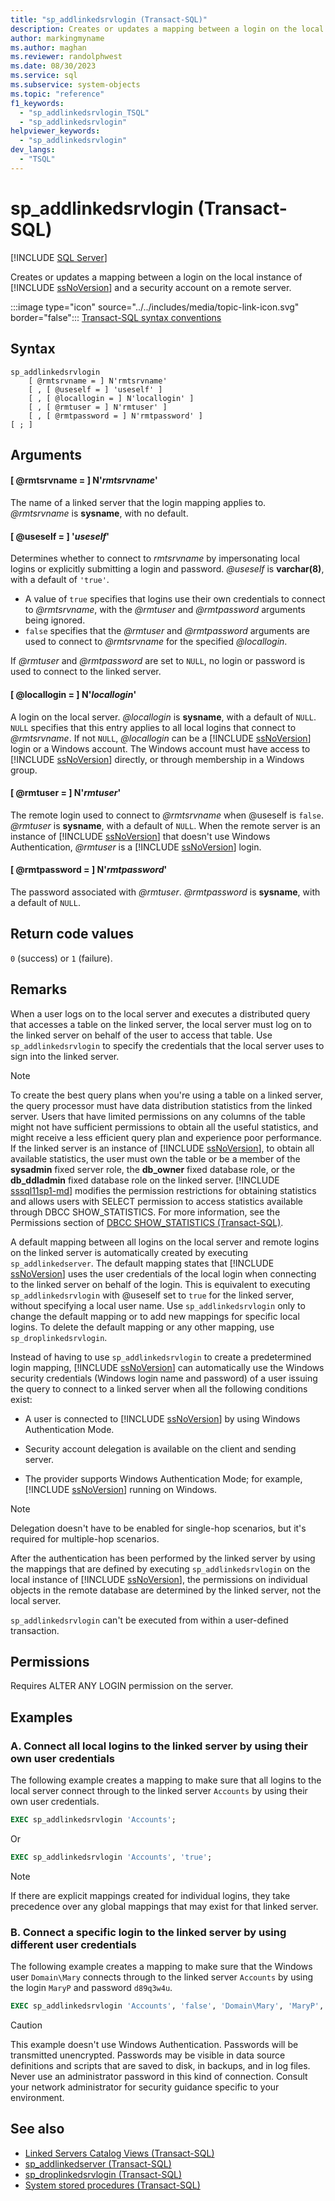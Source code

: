 ```yaml
---
title: "sp_addlinkedsrvlogin (Transact-SQL)"
description: Creates or updates a mapping between a login on the local instance of SQL Server and a security account on a remote server.
author: markingmyname
ms.author: maghan
ms.reviewer: randolphwest
ms.date: 08/30/2023
ms.service: sql
ms.subservice: system-objects
ms.topic: "reference"
f1_keywords:
  - "sp_addlinkedsrvlogin_TSQL"
  - "sp_addlinkedsrvlogin"
helpviewer_keywords:
  - "sp_addlinkedsrvlogin"
dev_langs:
  - "TSQL"
---
```

# sp_addlinkedsrvlogin (Transact-SQL)

[!INCLUDE [SQL Server](../../includes/applies-to-version/sqlserver.md)]

Creates or updates a mapping between a login on the local instance of [!INCLUDE [ssNoVersion](../../includes/ssnoversion-md.md)] and a security account on a remote server.

:::image type="icon" source="../../includes/media/topic-link-icon.svg" border="false"::: [Transact-SQL syntax conventions](../../t-sql/language-elements/transact-sql-syntax-conventions-transact-sql.md)

## Syntax

```syntaxsql
sp_addlinkedsrvlogin
    [ @rmtsrvname = ] N'rmtsrvname'
    [ , [ @useself = ] 'useself' ]
    [ , [ @locallogin = ] N'locallogin' ]
    [ , [ @rmtuser = ] N'rmtuser' ]
    [ , [ @rmtpassword = ] N'rmtpassword' ]
[ ; ]
```

## Arguments

#### [ @rmtsrvname = ] N'*rmtsrvname*'

The name of a linked server that the login mapping applies to. *@rmtsrvname* is **sysname**, with no default.

#### [ @useself = ] '*useself*'

Determines whether to connect to *rmtsrvname* by impersonating local logins or explicitly submitting a login and password. *@useself* is **varchar(8)**, with a default of `'true'`.

- A value of `true` specifies that logins use their own credentials to connect to *@rmtsrvname*, with the *@rmtuser* and *@rmtpassword* arguments being ignored.
- `false` specifies that the *@rmtuser* and *@rmtpassword* arguments are used to connect to *@rmtsrvname* for the specified *@locallogin*.

If *@rmtuser* and *@rmtpassword* are set to `NULL`, no login or password is used to connect to the linked server.

#### [ @locallogin = ] N'*locallogin*'

A login on the local server. *@locallogin* is **sysname**, with a default of `NULL`. `NULL` specifies that this entry applies to all local logins that connect to *@rmtsrvname*. If not `NULL`, *@locallogin* can be a [!INCLUDE [ssNoVersion](../../includes/ssnoversion-md.md)] login or a Windows account. The Windows account must have access to [!INCLUDE [ssNoVersion](../../includes/ssnoversion-md.md)] directly, or through membership in a Windows group.

#### [ @rmtuser = ] N'*rmtuser*'

The remote login used to connect to *@rmtsrvname* when @useself is `false`. *@rmtuser* is **sysname**, with a default of `NULL`. When the remote server is an instance of [!INCLUDE [ssNoVersion](../../includes/ssnoversion-md.md)] that doesn't use Windows Authentication, *@rmtuser* is a [!INCLUDE [ssNoVersion](../../includes/ssnoversion-md.md)] login.

#### [ @rmtpassword = ] N'*rmtpassword*'

The password associated with *@rmtuser*. *@rmtpassword* is **sysname**, with a default of `NULL`.

## Return code values

`0` (success) or `1` (failure).

## Remarks

When a user logs on to the local server and executes a distributed query that accesses a table on the linked server, the local server must log on to the linked server on behalf of the user to access that table. Use `sp_addlinkedsrvlogin` to specify the credentials that the local server uses to sign into the linked server.

> [!NOTE]  
> To create the best query plans when you're using a table on a linked server, the query processor must have data distribution statistics from the linked server. Users that have limited permissions on any columns of the table might not have sufficient permissions to obtain all the useful statistics, and might receive a less efficient query plan and experience poor performance. If the linked server is an instance of [!INCLUDE [ssNoVersion](../../includes/ssnoversion-md.md)], to obtain all available statistics, the user must own the table or be a member of the **sysadmin** fixed server role, the **db_owner** fixed database role, or the **db_ddladmin** fixed database role on the linked server. [!INCLUDE [sssql11sp1-md](../../includes/sssql11sp1-md.md)] modifies the permission restrictions for obtaining statistics and allows users with SELECT permission to access statistics available through DBCC SHOW_STATISTICS. For more information, see the Permissions section of [DBCC SHOW_STATISTICS (Transact-SQL)](../../t-sql/database-console-commands/dbcc-show-statistics-transact-sql.md).

A default mapping between all logins on the local server and remote logins on the linked server is automatically created by executing `sp_addlinkedserver`. The default mapping states that [!INCLUDE [ssNoVersion](../../includes/ssnoversion-md.md)] uses the user credentials of the local login when connecting to the linked server on behalf of the login. This is equivalent to executing `sp_addlinkedsrvlogin` with @useself set to `true` for the linked server, without specifying a local user name. Use `sp_addlinkedsrvlogin` only to change the default mapping or to add new mappings for specific local logins. To delete the default mapping or any other mapping, use `sp_droplinkedsrvlogin`.

Instead of having to use `sp_addlinkedsrvlogin` to create a predetermined login mapping, [!INCLUDE [ssNoVersion](../../includes/ssnoversion-md.md)] can automatically use the Windows security credentials (Windows login name and password) of a user issuing the query to connect to a linked server when all the following conditions exist:

- A user is connected to [!INCLUDE [ssNoVersion](../../includes/ssnoversion-md.md)] by using Windows Authentication Mode.

- Security account delegation is available on the client and sending server.

- The provider supports Windows Authentication Mode; for example, [!INCLUDE [ssNoVersion](../../includes/ssnoversion-md.md)] running on Windows.

> [!NOTE]  
> Delegation doesn't have to be enabled for single-hop scenarios, but it's required for multiple-hop scenarios.

After the authentication has been performed by the linked server by using the mappings that are defined by executing `sp_addlinkedsrvlogin` on the local instance of [!INCLUDE [ssNoVersion](../../includes/ssnoversion-md.md)], the permissions on individual objects in the remote database are determined by the linked server, not the local server.

`sp_addlinkedsrvlogin` can't be executed from within a user-defined transaction.

## Permissions

Requires ALTER ANY LOGIN permission on the server.

## Examples

### A. Connect all local logins to the linked server by using their own user credentials

The following example creates a mapping to make sure that all logins to the local server connect through to the linked server `Accounts` by using their own user credentials.

```sql
EXEC sp_addlinkedsrvlogin 'Accounts';
```

Or

```sql
EXEC sp_addlinkedsrvlogin 'Accounts', 'true';
```

> [!NOTE]  
> If there are explicit mappings created for individual logins, they take precedence over any global mappings that may exist for that linked server.

### B. Connect a specific login to the linked server by using different user credentials

The following example creates a mapping to make sure that the Windows user `Domain\Mary` connects through to the linked server `Accounts` by using the login `MaryP` and password `d89q3w4u`.

```sql
EXEC sp_addlinkedsrvlogin 'Accounts', 'false', 'Domain\Mary', 'MaryP', 'd89q3w4u';
```

> [!CAUTION]  
> This example doesn't use Windows Authentication. Passwords will be transmitted unencrypted. Passwords may be visible in data source definitions and scripts that are saved to disk, in backups, and in log files. Never use an administrator password in this kind of connection. Consult your network administrator for security guidance specific to your environment.

## See also

- [Linked Servers Catalog Views (Transact-SQL)](../system-catalog-views/linked-servers-catalog-views-transact-sql.md)
- [sp_addlinkedserver (Transact-SQL)](sp-addlinkedserver-transact-sql.md)
- [sp_droplinkedsrvlogin (Transact-SQL)](sp-droplinkedsrvlogin-transact-sql.md)
- [System stored procedures (Transact-SQL)](system-stored-procedures-transact-sql.md)
